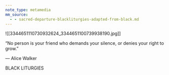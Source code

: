 ```yaml
---
note_type: metamedia
mm_source:
  - - sacred-departure-blackliturgies-adapted-from-black.md
---
```


![[3344651110730932624_3344651100739938190.jpg]]

“No person is your friend who
demands your silence, or denies your
right to grow.”

— Alice Walker

BLACK LITURGIES

